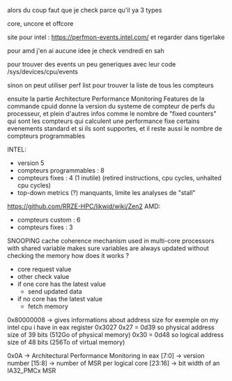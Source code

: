 alors du coup faut que je check parce qu'il ya 3 types

core, uncore et offcore

site pour intel : https://perfmon-events.intel.com/ et regarder dans tigerlake

pour amd j'en ai aucune idee je check vendredi en sah


pour trouver des events un peu generiques avec leur code
/sys/devices/cpu/events

sinon on peut utiliser perf list pour trouver la liste de tous les compteurs

ensuite la partie Architecture Performance Monitoring Features de la commande cpuid donne la version du systeme de compteur de perfs du processeur, et plein d'autres infos comme le nombre de "fixed counters" qui sont les compteurs qui calculent une performance fixe certains evenements standard et si ils sont supportes, et il reste aussi le nombre de compteurs programmables

INTEL:
- version 5
- compteurs programmables : 8
- compteurs fixes : 4 (1 inutile) (retired instructions, cpu cycles, unhalted cpu cycles)
- top-down metrics (?) manquants, limite les analyses de "stall"


https://github.com/RRZE-HPC/likwid/wiki/Zen2
AMD:
- compteurs custom : 6
- compteurs fixes : 3

SNOOPING
cache coherence mechanism used in multi-core processors with shared variable
makes sure variables are always updated without checking the memory
how does it works ?
- core request value 
- other check value 
- if one core has the latest value
  - send updated data
- if no core has the latest value 
  - fetch memory


0x80000008 -> gives informations about address size 
for exemple on my intel cpu i have in eax register 0x3027
  0x27 = 0d39 so physical address size of 39 bits (512Go of physical memory)
  0x30 = 0d48 so logical address size of 48 bits (256To of virtual memory)

0x0A -> Architectural Performance Monitoring
in eax
  [7:0] -> version number
  [15:8] -> number of MSR per logical core 
  [23:16] -> bit width of an IA32_PMCx MSR 

